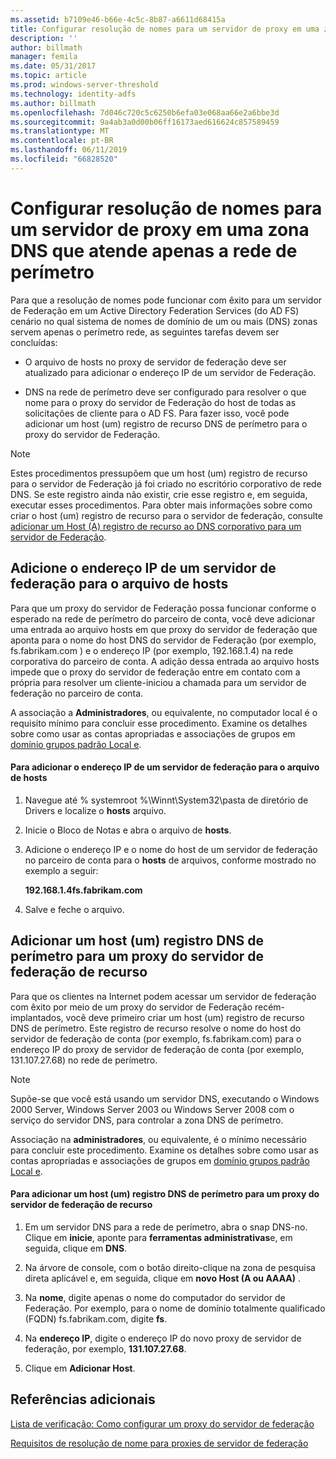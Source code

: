 ```yaml
---
ms.assetid: b7109e46-b66e-4c5c-8b87-a6611d68415a
title: Configurar resolução de nomes para um servidor de proxy em uma zona DNS que atende apenas a rede de perímetro
description: ''
author: billmath
manager: femila
ms.date: 05/31/2017
ms.topic: article
ms.prod: windows-server-threshold
ms.technology: identity-adfs
ms.author: billmath
ms.openlocfilehash: 7d046c720c5c6250b6efa03e068aa66e2a6bbe3d
ms.sourcegitcommit: 9a4ab3a0d00b06ff16173aed616624c857589459
ms.translationtype: MT
ms.contentlocale: pt-BR
ms.lasthandoff: 06/11/2019
ms.locfileid: "66828520"
---
```

# <a name="configure-name-resolution-for-a-federation-server-proxy-in-a-dns-zone-that-serves-only-the-perimeter-network"></a>Configurar resolução de nomes para um servidor de proxy em uma zona DNS que atende apenas a rede de perímetro


Para que a resolução de nomes pode funcionar com êxito para um servidor de Federação em um Active Directory Federation Services \(do AD FS\) cenário no qual sistema de nomes de domínio de um ou mais \(DNS\) zonas servem apenas o perímetro rede, as seguintes tarefas devem ser concluídas:  
  
-   O arquivo de hosts no proxy de servidor de federação deve ser atualizado para adicionar o endereço IP de um servidor de Federação.  
  
-   DNS na rede de perímetro deve ser configurado para resolver o que nome para o proxy do servidor de Federação do host de todas as solicitações de cliente para o AD FS. Para fazer isso, você pode adicionar um host \(um\) registro de recurso DNS de perímetro para o proxy do servidor de Federação.  
  
> [!NOTE]  
> Estes procedimentos pressupõem que um host \(um\) registro de recurso para o servidor de Federação já foi criado no escritório corporativo de rede DNS. Se este registro ainda não existir, crie esse registro e, em seguida, executar esses procedimentos. Para obter mais informações sobre como criar o host \(um\) registro de recurso para o servidor de federação, consulte [adicionar um Host &#40;A&#41; registro de recurso ao DNS corporativo para um servidor de Federação](Add-a-Host--A--Resource-Record-to-Corporate-DNS-for-a-Federation-Server.md).  
  
## <a name="add-the-ip-address-of-a-federation-server-to-the-hosts-file"></a>Adicione o endereço IP de um servidor de federação para o arquivo de hosts  
Para que um proxy do servidor de Federação possa funcionar conforme o esperado na rede de perímetro do parceiro de conta, você deve adicionar uma entrada ao arquivo hosts em que proxy do servidor de federação que aponta para o nome do host DNS do servidor de Federação \(por exemplo, fs.fabrikam.com \) e o endereço IP \(por exemplo, 192.168.1.4\) na rede corporativa do parceiro de conta. A adição dessa entrada ao arquivo hosts impede que o proxy do servidor de federação entre em contato com a própria para resolver um cliente\-iniciou a chamada para um servidor de federação no parceiro de conta.  
  
A associação a **Administradores**, ou equivalente, no computador local é o requisito mínimo para concluir esse procedimento.  Examine os detalhes sobre como usar as contas apropriadas e associações de grupos em [domínio grupos padrão Local e](https://go.microsoft.com/fwlink/?LinkId=83477).   
  
#### <a name="to-add-the-ip-address-of-a-federation-server-to-the-hosts-file"></a>Para adicionar o endereço IP de um servidor de federação para o arquivo de hosts  
  
1.  Navegue até % systemroot %\\Winnt\\System32\\pasta de diretório de Drivers e localize o **hosts** arquivo.  
  
2.  Inicie o Bloco de Notas e abra o arquivo de **hosts**.  
  
3.  Adicione o endereço IP e o nome do host de um servidor de federação no parceiro de conta para o **hosts** de arquivos, conforme mostrado no exemplo a seguir:  
  
    **192.168.1.4fs.fabrikam.com**  
  
4.  Salve e feche o arquivo.  
  
## <a name="add-a-host-a-resource-record-to-perimeter-dns-for-a-federation-server-proxy"></a>Adicionar um host \(um\) registro DNS de perímetro para um proxy do servidor de federação de recurso  
Para que os clientes na Internet podem acessar um servidor de federação com êxito por meio de um proxy do servidor de Federação recém-implantados, você deve primeiro criar um host \(um\) registro de recurso DNS de perímetro. Este registro de recurso resolve o nome do host do servidor de federação de conta \(por exemplo, fs.fabrikam.com\) para o endereço IP do proxy de servidor de federação de conta \(por exemplo, 131.107.27.68\) no rede de perímetro.  
  
> [!NOTE]  
> Supõe-se que você está usando um servidor DNS, executando o Windows 2000 Server, Windows Server 2003 ou Windows Server 2008 com o serviço do servidor DNS, para controlar a zona DNS de perímetro.  
  
Associação na **administradores**, ou equivalente, é o mínimo necessário para concluir este procedimento.  Examine os detalhes sobre como usar as contas apropriadas e associações de grupos em [domínio grupos padrão Local e](https://go.microsoft.com/fwlink/?LinkId=83477).   
  
#### <a name="to-add-a-host-a-resource-record-to-perimeter-dns-for-a-federation-server-proxy"></a>Para adicionar um host \(um\) registro DNS de perímetro para um proxy do servidor de federação de recurso  
  
1.  Em um servidor DNS para a rede de perímetro, abra o snap DNS\-no. Clique em **inicie**, aponte para **ferramentas administrativas**e, em seguida, clique em **DNS**.  
  
2.  Na árvore de console, com o botão direito\-clique na zona de pesquisa direta aplicável e, em seguida, clique em **novo Host \(A ou AAAA\)** .  
  
3.  Na **nome**, digite apenas o nome do computador do servidor de Federação. Por exemplo, para o nome de domínio totalmente qualificado \(FQDN\) fs.fabrikam.com, digite **fs**.  
  
4.  Na **endereço IP**, digite o endereço IP do novo proxy de servidor de federação, por exemplo, **131.107.27.68**.  
  
5.  Clique em **Adicionar Host**.  
  
## <a name="additional-references"></a>Referências adicionais  
[Lista de verificação: Como configurar um proxy do servidor de federação](Checklist--Setting-Up-a-Federation-Server-Proxy.md)  
  
[Requisitos de resolução de nome para proxies de servidor de federação](https://technet.microsoft.com/library/dd807055.aspx)  
  


